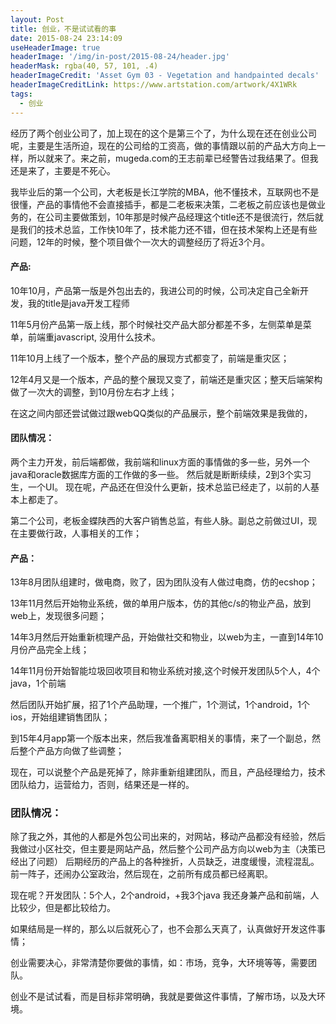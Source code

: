 ```yaml
---
layout: Post
title: 创业，不是试试看的事
date: 2015-08-24 23:14:09
useHeaderImage: true
headerImage: '/img/in-post/2015-08-24/header.jpg'
headerMask: rgba(40, 57, 101, .4)
headerImageCredit: 'Asset Gym 03 - Vegetation and handpainted decals'
headerImageCreditLink: https://www.artstation.com/artwork/4X1WRk
tags:  
  - 创业
---
```


经历了两个创业公司了，加上现在的这个是第三个了，为什么现在还在创业公司呢，主要是生活所迫，现在的公司给的工资高，做的事情跟以前的产品大方向上一样，所以就来了。来之前，mugeda.com的王志前辈已经警告过我结果了。但我还是来了，主要是不死心。

我毕业后的第一个公司，大老板是长江学院的MBA，他不懂技术，互联网也不是很懂，产品的事情他不会直接插手，都是二老板来决策，二老板之前应该也是做业务的，在公司主要做策划，10年那是时候产品经理这个title还不是很流行，然后就是我们的技术总监，工作快10年了，技术能力还不错，但在技术架构上还是有些问题，12年的时候，整个项目做个一次大的调整经历了将近3个月。

#### 产品:

10年10月，产品第一版是外包出去的，我进公司的时候，公司决定自己全新开发，我的title是java开发工程师

11年5月份产品第一版上线，那个时候社交产品大部分都差不多，左侧菜单是菜单，前端重javascript, 没用什么技术。

11年10月上线了一个版本，整个产品的展现方式都变了，前端是重灾区；

12年4月又是一个版本，产品的整个展现又变了，前端还是重灾区；整天后端架构做了一次大的调整，到10月份左右才上线；

在这之间内部还尝试做过跟webQQ类似的产品展示，整个前端效果是我做的，

#### 团队情况：

两个主力开发，前后端都做，我前端和linux方面的事情做的多一些，另外一个java和oracle数据库方面的工作做的多一些。
然后就是断断续续，2到3个实习生，一个UI。
现在呢，产品还在但没什么更新，技术总监已经走了，以前的人基本上都走了。

第二个公司，老板金蝶陕西的大客户销售总监，有些人脉。副总之前做过UI，现在主要做行政，人事相关的工作；

#### 产品：

13年8月团队组建时，做电商，败了，因为团队没有人做过电商，仿的ecshop；

13年11月然后开始物业系统，做的单用户版本，仿的其他c/s的物业产品，放到web上，发现很多问题；

14年3月然后开始重新梳理产品，开始做社交和物业，以web为主，一直到14年10月份产品完全上线；

14年11月份开始智能垃圾回收项目和物业系统对接,这个时候开发团队5个人，4个java，1个前端

然后团队开始扩展，招了1个产品助理，一个推广，1个测试，1个android，1个ios，开始组建销售团队；

到15年4月app第一个版本出来，然后我准备离职相关的事情，来了一个副总，然后整个产品方向做了些调整；

现在，可以说整个产品是死掉了，除非重新组建团队，而且，产品经理给力，技术团队给力，运营给力，否则，结果还是一样的。

### 团队情况：
除了我之外，其他的人都是外包公司出来的，对网站，移动产品都没有经验，然后我做过小区社交，但主要是网站产品，然后整个公司产品方向以web为主（决策已经出了问题）
后期经历的产品上的各种挫折，人员缺乏，进度缓慢，流程混乱。
前一阵子，还闹办公室政治，然后现在，之前所有成员都已经离职。

现在呢？开发团队：5个人，2个android，+我3个java 我还身兼产品和前端，人比较少，但是都比较给力。

如果结局是一样的，那么以后就死心了，也不会那么天真了，认真做好开发这件事情；

创业需要决心，非常清楚你要做的事情，如：市场，竞争，大环境等等，需要团队。

创业不是试试看，而是目标非常明确，我就是要做这件事情，了解市场，以及大环境。
